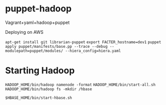 puppet-hadoop
=============

Vagrant+yaml+hadoop+puppet

Deploying on AWS

```apt-get install git librarian-puppet``` 
```export FACTER_hostname=dev1```
```puppet apply puppet/manifests/base.pp --trace --debug --modulepath=puppet/modules/ --hiera_config=hiera.yaml```

Starting Hadoop
===============
```HADOOP_HOME/bin/hadoop namenode -format```
```HADOOP_HOME/bin/start-all.sh```
```HADOOP_HOME/bin/hadoop fs -mkdir /hbase```



```$HBASE_HOME/bin/start-hbase.sh```

